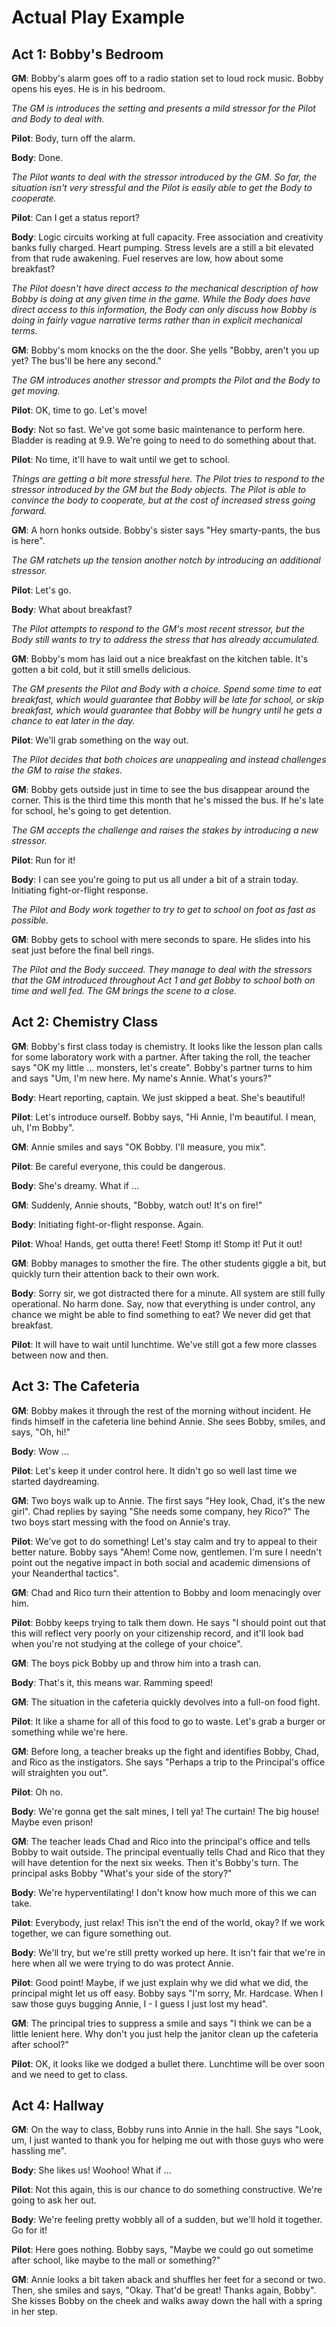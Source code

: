 # Actual Play Example

## Act 1: Bobby's Bedroom
__GM__: Bobby's alarm goes off to a radio station set to loud rock music. Bobby opens his eyes. He is in his bedroom.

_The GM is introduces the setting and presents a mild stressor for the Pilot and Body to deal with._

__Pilot__: Body, turn off the alarm.

__Body__: Done.

_The Pilot wants to deal with the stressor introduced by the GM. So far, the situation isn't very stressful and the Pilot is easily able to get the Body to cooperate._

__Pilot__: Can I get a status report?

__Body__: Logic circuits working at full capacity. Free association and creativity banks fully charged. Heart pumping.  Stress levels are a still a bit elevated from that rude awakening. Fuel reserves are low, how about some breakfast?

_The Pilot doesn't have direct access to the mechanical description of how Bobby is doing at any given time in the game. While the Body does have direct access to this information, the Body can only discuss how Bobby is doing in fairly vague narrative terms rather than in explicit mechanical terms._

__GM__: Bobby's mom knocks on the the door. She yells "Bobby, aren't you up yet? The bus'll be here any second."

_The GM introduces another stressor and prompts the Pilot and the Body to get moving._

__Pilot__: OK, time to go. Let's move!

__Body__: Not so fast. We've got some basic maintenance to perform here. Bladder is reading at 9.9. We're going to need to do something about that.

__Pilot__: No time, it'll have to wait until we get to school.

_Things are getting a bit more stressful here.  The Pilot tries to respond to the stressor introduced by the GM but the Body objects. The Pilot is able to convince the body to cooperate, but at the cost of increased stress going forward._

__GM__: A horn honks outside. Bobby's sister says "Hey smarty-pants, the bus is here".

_The GM ratchets up the tension another notch by introducing an additional stressor._

__Pilot__: Let's go.

__Body__: What about breakfast?

_The Pilot attempts to respond to the GM's most recent stressor, but the Body still wants to try to address the stress that has already accumulated._

__GM__: Bobby's mom has laid out a nice breakfast on the kitchen table.  It's gotten a bit cold, but it still smells delicious.

_The GM presents the Pilot and Body with a choice. Spend some time to eat breakfast, which would guarantee that Bobby will be late for school, or skip breakfast, which would guarantee that Bobby will be hungry until he gets a chance to eat later in the day._

__Pilot__: We'll grab something on the way out.

_The Pilot decides that both choices are unappealing and instead challenges the GM to raise the stakes._

__GM__: Bobby gets outside just in time to see the bus disappear around the corner. This is the third time this month that he's missed the bus. If he's late for school, he's going to get detention.

_The GM accepts the challenge and raises the stakes by introducing a new stressor._

__Pilot__: Run for it!

__Body__: I can see you're going to put us all under a bit of a strain today. Initiating fight-or-flight response.

_The Pilot and Body work together to try to get to school on foot as fast as possible._

__GM__: Bobby gets to school with mere seconds to spare.  He slides into his seat just before the final bell rings.

_The Pilot and the Body succeed. They manage to deal with the stressors that the GM introduced throughout Act 1 and get Bobby to school both on time and well fed. The GM brings the scene to a close._

## Act 2: Chemistry Class

__GM__: Bobby's  first class today is chemistry. It looks like the lesson plan calls for some laboratory work with a partner. After taking the roll, the teacher says "OK my little ... monsters, let's create".  Bobby's partner turns to him and says "Um, I'm new here. My name's Annie. What's yours?"

__Body__: Heart reporting, captain. We just skipped a beat. She's beautiful!

__Pilot__: Let's introduce ourself. Bobby says, "Hi Annie, I'm beautiful. I mean, uh, I'm Bobby".

__GM__: Annie smiles and says "OK Bobby. I'll measure, you mix".

__Pilot__: Be careful everyone, this could be dangerous.

__Body__: She's dreamy. What if ...

__GM__: Suddenly, Annie shouts, "Bobby, watch out! It's on fire!"

__Body__: Initiating fight-or-flight response. Again.

__Pilot__: Whoa! Hands, get outta there! Feet! Stomp it! Stomp it! Put it out!

__GM__: Bobby manages to smother the fire. The other students giggle a bit, but quickly turn their attention back to their own work.

__Body__: Sorry sir, we got distracted there for a minute.  All system are still fully operational. No harm done. Say, now that everything is under control, any chance we might be able to find something to eat?  We never did get that breakfast.

__Pilot__: It will have to wait until lunchtime. We've still got a few more classes between now and then.

## Act 3: The Cafeteria

__GM__: Bobby makes it through the rest of the morning without incident. He finds himself in the cafeteria line behind Annie. She sees Bobby, smiles, and says, "Oh, hi!"

__Body__: Wow ...

__Pilot__: Let's keep it under control here. It didn't go so well last time we started daydreaming.

__GM__: Two boys walk up to Annie. The first says "Hey look, Chad, it's the new girl". Chad replies by saying "She needs some company, hey Rico?" The two boys start messing with the food on Annie's tray.

__Pilot__: We've got to do something! Let's stay calm and try to appeal to their better nature. Bobby says "Ahem! Come now, gentlemen. I'm sure I needn't point out the negative impact in both social and academic dimensions of your Neanderthal tactics".

__GM__: Chad and Rico turn their attention to Bobby and loom menacingly over him.

__Pilot__: Bobby keeps trying to talk them down. He says "I should point out that this will reflect very poorly on your citizenship record, and it'll look bad when you're not studying at the college of your choice".

__GM__: The boys pick Bobby up and throw him into a trash can.

__Body__: That's it, this means war. Ramming speed!

__GM__: The situation in the cafeteria quickly devolves into a full-on food fight.

__Pilot__: It like a shame for all of this food to go to waste. Let's grab a burger or something while we're here.

__GM__: Before long, a teacher breaks up the fight and identifies Bobby, Chad, and Rico as the instigators. She says "Perhaps a trip to the Principal's office will straighten you out".

__Pilot__: Oh no.

__Body__: We're gonna get the salt mines, I tell ya! The curtain! The big house! Maybe even prison!

__GM__: The teacher leads Chad and Rico into the principal's office and tells Bobby to wait outside.  The principal eventually tells Chad and Rico that they will have detention for the next six weeks. Then it's Bobby's turn. The principal asks Bobby "What's your side of the story?"

__Body__: We're hyperventilating! I don't know how much more of this we can take.  

__Pilot__: Everybody, just relax! This isn't the end of the world, okay? If we work together, we can figure something out.

__Body__: We'll try, but we're still pretty worked up here. It isn't fair that we're in here when all we were trying to do was protect Annie.

__Pilot__: Good point!  Maybe, if we just explain why we did what we did, the principal might let us off easy.  Bobby says "I'm sorry, Mr. Hardcase. When I saw those guys bugging Annie, I - I guess I just lost my head".

__GM__: The principal tries to suppress a smile and says "I think we can be a little lenient here. Why don't you just help the janitor clean up the cafeteria after school?"

__Pilot__: OK, it looks like we dodged a bullet there.  Lunchtime will be over soon and we need to get to class.

## Act 4: Hallway

__GM__: On the way to class, Bobby runs into Annie in the hall.  She says "Look, um, I just wanted to thank you for helping me out with those guys who were hassling me".

__Body__: She likes us!  Woohoo! What if ...

__Pilot__: Not this again, this is our chance to do something constructive. We're going to ask her out.

__Body__: We're feeling pretty wobbly all of a sudden, but we'll hold it together.  Go for it!

__Pilot__: Here goes nothing. Bobby says, "Maybe we could go out sometime after school, like maybe to the mall or something?"

__GM__: Annie looks a bit taken aback and shuffles her feet for a second or two. Then, she smiles and says, "Okay. That'd be great! Thanks again, Bobby". She kisses Bobby on the cheek and walks away down the hall with a spring in her step.  

